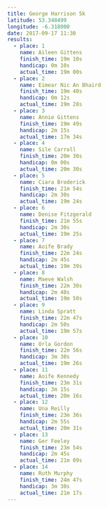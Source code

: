 ```yaml
---
title: George Harrison 5k
latitude: 53.348499
longitude: -6.318000
date: 2017-09-17 11:30
results:
  - place: 1
    name: Aileen Gittens
    finish_time: 19m 10s
    handicap: 0m 10s
    actual_time: 19m 00s
  - place: 2
    name: Eimear Nic An Bhaird
    finish_time: 19m 40s
    handicap: 0m 12s
    actual_time: 19m 28s
  - place: 3
    name: Annie Gittens
    finish_time: 19m 49s
    handicap: 2m 15s
    actual_time: 17m 34s
  - place: 4
    name: Sile Carroll
    finish_time: 20m 30s
    handicap: 0m 00s
    actual_time: 20m 30s
  - place: 5
    name: Ciara Broderick
    finish_time: 21m 54s
    handicap: 2m 30s
    actual_time: 19m 24s
  - place: 6
    name: Denise Fitzgerald
    finish_time: 21m 55s
    handicap: 2m 30s
    actual_time: 19m 25s
  - place: 7
    name: Aoife Brady
    finish_time: 22m 24s
    handicap: 2m 45s
    actual_time: 19m 39s
  - place: 8
    name: Maeve Walsh
    finish_time: 22m 30s
    handicap: 2m 40s
    actual_time: 19m 50s
  - place: 9
    name: Linda Spratt
    finish_time: 22m 47s
    handicap: 2m 50s
    actual_time: 19m 57s
  - place: 10
    name: Orla Gordon
    finish_time: 22m 56s
    handicap: 3m 30s
    actual_time: 19m 26s
  - place: 11
    name: Aoife Kennedy
    finish_time: 23m 31s
    handicap: 3m 15s
    actual_time: 20m 16s
  - place: 12
    name: Una Reilly
    finish_time: 23m 36s
    handicap: 2m 55s
    actual_time: 20m 31s
  - place: 13
    name: Ger Feeley
    finish_time: 23m 54s
    handicap: 2m 45s
    actual_time: 21m 09s
  - place: 14
    name: Ruth Murphy
    finish_time: 24m 47s
    handicap: 3m 30s
    actual_time: 21m 17s
---
```

